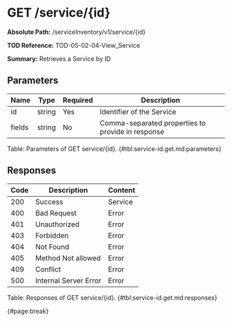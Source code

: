 <!--
    ATTENTION: This file was generated via gradle!
               Do NOT manually edit this file! Any such changes will be overwritten!
-->

# GET /service/{id}

**Absolute Path:** /serviceInventory/v1/service/{id}

**TOD Reference:** TOD-05-02-04-View_Service

**Summary:** Retrieves a Service by ID

## Parameters

| Name | Type | Required | Description |
| ------ | ------ | --- | ------------ |
| id | string | Yes | Identifier of the Service |
| fields | string | No | Comma-separated properties to provide in response |

Table: Parameters of GET service/{id}. {#tbl:service-id.get.md:parameters}

## Responses

| Code | Description | Content |
|------|-------------|---------|
| 200 | Success | Service |
| 400 | Bad Request | Error |
| 401 | Unauthorized | Error |
| 403 | Forbidden | Error |
| 404 | Not Found | Error |
| 405 | Method Not allowed | Error |
| 409 | Conflict | Error |
| 500 | Internal Server Error | Error |

Table: Responses of GET service/{id}. {#tbl:service-id.get.md:responses}

{#page:break}
